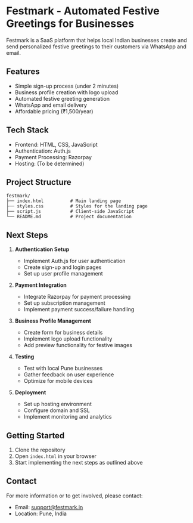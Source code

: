 # Festmark - Automated Festive Greetings for Businesses

Festmark is a SaaS platform that helps local Indian businesses create and send personalized festive greetings to their customers via WhatsApp and email.

## Features

- Simple sign-up process (under 2 minutes)
- Business profile creation with logo upload
- Automated festive greeting generation
- WhatsApp and email delivery
- Affordable pricing (₹1,500/year)

## Tech Stack

- Frontend: HTML, CSS, JavaScript
- Authentication: Auth.js
- Payment Processing: Razorpay
- Hosting: (To be determined)

## Project Structure

```
festmark/
├── index.html          # Main landing page
├── styles.css          # Styles for the landing page
├── script.js           # Client-side JavaScript
└── README.md           # Project documentation
```

## Next Steps

1. **Authentication Setup**
   - Implement Auth.js for user authentication
   - Create sign-up and login pages
   - Set up user profile management

2. **Payment Integration**
   - Integrate Razorpay for payment processing
   - Set up subscription management
   - Implement payment success/failure handling

3. **Business Profile Management**
   - Create form for business details
   - Implement logo upload functionality
   - Add preview functionality for festive images

4. **Testing**
   - Test with local Pune businesses
   - Gather feedback on user experience
   - Optimize for mobile devices

5. **Deployment**
   - Set up hosting environment
   - Configure domain and SSL
   - Implement monitoring and analytics

## Getting Started

1. Clone the repository
2. Open `index.html` in your browser
3. Start implementing the next steps as outlined above

## Contact

For more information or to get involved, please contact:
- Email: support@festmark.in
- Location: Pune, India 